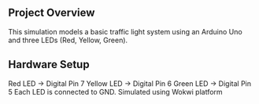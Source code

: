 ## Project Overview
This simulation models a basic traffic light system using an Arduino Uno and three LEDs (Red, Yellow, Green).

##  Hardware Setup
Red LED → Digital Pin 7
Yellow LED → Digital Pin 6
Green LED → Digital Pin 5
Each LED is connected to GND.
Simulated using Wokwi platform
